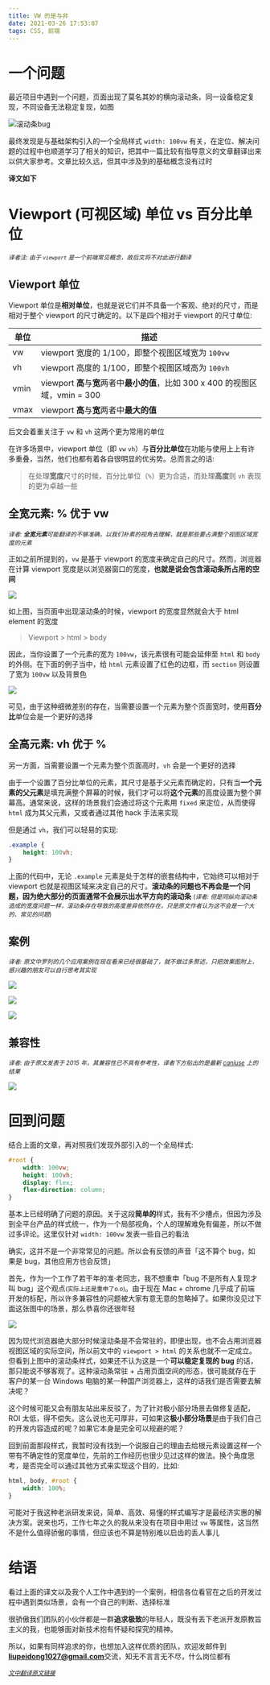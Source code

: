 ```yaml
---
title: VW 的是与非
date: 2021-03-26 17:53:07
tags: CSS, 前端
---
```


# 一个问题

最近项目中遇到一个问题，页面出现了莫名其妙的横向滚动条，同一设备稳定复现，不同设备无法稳定复现，如图

![滚动条bug](/imgs/bug.png)

最终发现是与基础架构引入的一个全局样式 `width: 100vw` 有关，在定位、解决问题的过程中也顺道学习了相关的知识，把其中一篇比较有指导意义的文章翻译出来以供大家参考。文章比较久远，但其中涉及到的基础概念没有过时

**译文如下**

<!-- more -->

# Viewport (可视区域) 单位 vs 百分比单位

<small>*译者注: 由于 `viewport` 是一个前端常见概念，故后文将不对此进行翻译*</small>

## Viewport 单位

Viewport 单位是**相对单位**，也就是说它们并不具备一个客观、绝对的尺寸，而是相对于整个 viewport 的尺寸确定的。以下是四个相对于 viewport 的尺寸单位:

| 单位 | 描述 |
| ---- | ---- |
| vw | viewport 宽度的 1/100，即整个视图区域宽为 `100vw` |
| vh | viewport 高度的 1/100，即整个视图区域高为 `100vh` |
| vmin | viewport **高**与**宽**两者中**最小的值**，比如 300 x 400 的视图区域，vmin = 300 |
| vmax | viewport **高**与**宽**两者中**最大的值** |

后文会着重关注于 `vw` 和 `vh` 这两个更为常用的单位

在许多场景中，viewport 单位（即 `vw` `vh`）与**百分比单位**在功能与使用上上有许多重叠，当然，他们也都有着各自很明显的优劣势。总而言之的话:

> 在处理**宽度**尺寸的时候，百分比单位（`%`）更为合适，而处理**高度**则 `vh` 表现的更为卓越一些

## 全宽元素: % 优于 vw

<small>*译者: **全宽元素**可能翻译的不够准确，以我们朴素的视角去理解，就是那些要占满整个视图区域宽度的元素*</small>

正如之前所提到的，`vw` 是基于 viewport 的宽度来确定自己的尺寸。然而，浏览器在计算 viewport 宽度是以浏览器窗口的宽度，**也就是说会包含滚动条所占用的空间**

![](/imgs/viewportvsbody.jpeg)

如上图，当页面中出现滚动条的时候，viewport 的宽度显然就会大于 html element 的宽度

> Viewport > html > body

因此，当你设置了一个元素的宽为 `100vw`，该元素很有可能会延伸至 `html` 和 `body` 的外侧。在下面的例子当中，给 `html` 元素设置了红色的边框，而 `section` 则设置了宽为 `100vw` 以及背景色

![](/imgs/viewportvsbody2.png)

可见，由于这种细微差别的存在，当需要设置一个元素为整个页面宽时，使用**百分比**单位会是一个更好的选择

## 全高元素: vh 优于 %

另一方面，当需要设置一个元素为整个页面高时，`vh` 会是一个更好的选择

由于一个设置了百分比单位的元素，其尺寸是基于父元素而确定的，只有当**一个元素的父元素**是填充满整个屏幕的时候，我们才可以将**这个元素**的高度设置为整个屏幕高。通常来说，这样的场景我们会通过将这个元素用 `fixed` 来定位，从而使得 `html` 成为其父元素，又或者通过其他 hack 手法来实现

但是通过 `vh`，我们可以轻易的实现:

```css
.example {
    height: 100vh;
}
```

上面的代码中，无论 `.example` 元素是处于怎样的嵌套结构中，它始终可以相对于 viewport 也就是视图区域来决定自己的尺寸。**滚动条的问题也不再会是一个问题，因为绝大部分的页面通常不会展示出水平方向的滚动条**
<small>(*译者: 但是同纵向滚动条造成的宽度问题一样，滚动条存在导致的高度差异依然存在，只是原文作者认为这不会是一个大的、常见的问题*)</small>

## 案例

<small>*译者: 原文中罗列的几个应用案例在现在看来已经很基础了，就不做过多赘述，只把效果图附上，感兴趣的朋友可以自行思考其实现*</small>

![](/imgs/demo1.gif)

![](/imgs/demo2.gif)

![](/imgs/demo3.gif)

## 兼容性

<small>*译者: 由于原文发表于 2015 年，其兼容性已不具有参考性，译者下方贴出的是最新 [caniuse](https://caniuse.com/?search=vw) 上的结果*</small>

![](/imgs/caniuse.png)

# 回到问题

结合上面的文章，再对照我们发现外部引入的一个全局样式:

```css
#root {
    width: 100vw;
    height: 100vh;
    display: flex;
    flex-direction: column;
}
```

基本上已经明确了问题的原因。关于这段**简单的**样式，我有不少槽点，但因为涉及到全平台产品的样式统一，作为一个局部视角，个人的理解难免有偏差，所以不做过多评论。这里仅针对 `width: 100vw` 发表一些自己的看法

确实，这并不是一个非常常见的问题。所以会有反馈的声音「这不算个 bug，如果是 bug，其他应用方也会反馈」

首先，作为一个工作了若干年的准·老同志，我不想重申「bug 不是所有人复现才叫 bug」这个观点<small>(实际上还是重申了o.o)</small>。由于现在 Mac + chrome 几乎成了前端开发的标配，所以许多兼容性的问题被大家有意无意的忽略掉了。如果你没见过下面这张图中的场景，那么恭喜你还很年轻

![](/imgs/scrollbar.png)

因为现代浏览器绝大部分时候滚动条是不会常驻的，即便出现，也不会占用浏览器视图区域的实际空间，所以前文中的 `viewport > html` 的关系也就不一定成立。但看到上图中的滚动条样式，如果还不认为这是一个**可以稳定复现的 bug** 的话，那只能说不够客观了。这种滚动条常驻 + 占用页面空间的形态，很可能就存在于客户的某一台 Windows 电脑的某一种国产浏览器上，这样的话我们是否需要去解决呢？

这个时候可能又会有朋友站出来反驳了，为了针对极小部分场景去做修复适配，ROI 太低，得不偿失。这么说也无可厚非，可如果这**极小部分场景**是由于我们自己的开发内容造成的呢？如果它本身是完全可以规避的呢？

回到前面那段样式，我暂时没有找到一个说服自己的理由去给根元素设置这样一个带有不确定性的宽度单位，先前的工作经历也很少见过这样的做法。换个角度思考，是否完全可以通过其他方式来实现这个目的，比如:

```css
html, body, #root {
    width: 100%;
}
```

可能对于我这种老派研发来说，简单、高效、易懂的样式编写才是最经济实惠的解决方案。说来也巧，工作七年之久的我从来没有在项目中用过 `vw` 等属性，这当然不是什么值得骄傲的事情，但应该也不算是特别难以启齿的丢人事儿

# 结语

看过上面的译文以及我个人工作中遇到的一个案例，相信各位看官在之后的开发过程中遇到类似场景，会有一个自己的判断、选择标准

很骄傲我们团队的小伙伴都是一群**追求极致**的年轻人，既没有丢下老派开发原教旨主义的我，也能够面对新技术抱有怀疑和探究的精神。

所以，如果有同样追求的你，也想加入这样优质的团队，欢迎发邮件到 **liupeidong1027@gmail.com**交流，知无不言言无不尽，什么岗位都有

<small>*[文中翻译原文链接](https://bitsofco.de/viewport-vs-percentage-units/)*</small>

